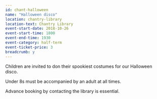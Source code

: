 ```yaml
---
id: chant-halloween
name: "Halloween disco"
location: chantry-library
location-text: Chantry Library
event-start-date: 2018-10-26
event-start-time: 1800
event-end-time: 1930
event-category: half-term
event-ticket-price: 3
breadcrumb: y
---
```


Children are invited to don their spookiest costumes for our Halloween disco.

Under 8s must be accompanied by an adult at all times.

Advance booking by contacting the library is essential.
